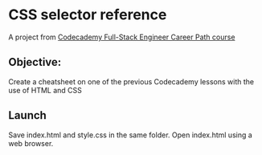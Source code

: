 # CSS selector reference
A project from [Codecademy Full-Stack Engineer Career Path course](https://www.codecademy.com/learn/paths/full-stack-engineer-career-path)

## Objective:
Create a cheatsheet on one of the previous Codecademy lessons with the use of HTML and CSS

## Launch
Save index.html and style.css in the same folder. Open index.html using a web browser.